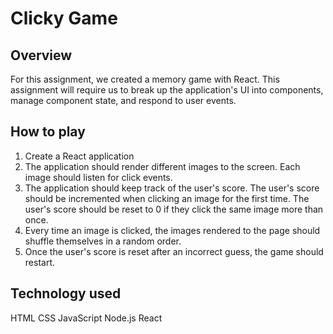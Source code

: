 # Clicky Game

## Overview

For this assignment, we created a memory game with React.  This assignment will require us to break up the application's UI into components, manage component state, and respond to user events.

## How to play 
 1. Create a React application 
 2. The application should render different images to the screen. Each image should listen for click events.
 3. The application should keep track of the user's score. The user's score should be incremented when clicking an image for the first time. The user's score should be reset to 0 if they click the same image more than once.
 4. Every time an image is clicked, the images rendered to the page should shuffle themselves in a random order.
 5. Once the user's score is reset after an incorrect guess, the game should restart.

## Technology used
HTML
CSS
JavaScript
Node.js
React
